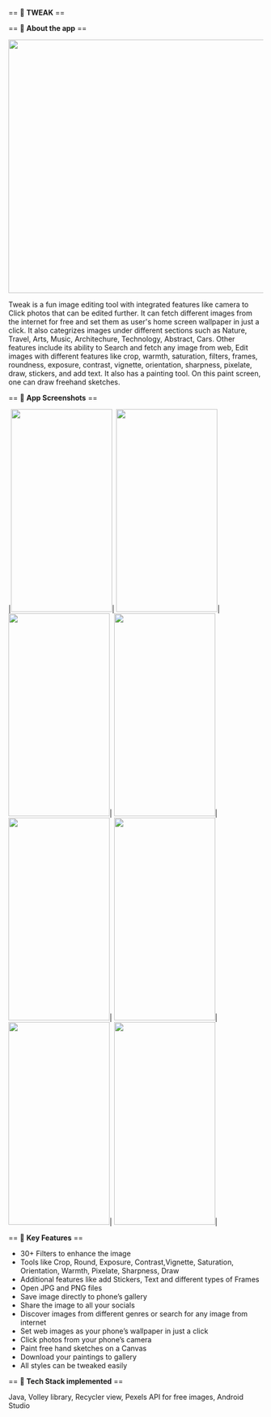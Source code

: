 == :camera_flash: **TWEAK**  ==

== :page_with_curl: **About the app** ==

<img src = "https://user-images.githubusercontent.com/95130870/189525962-d400c7a5-3132-421d-9da4-172dca44a806.png" width="1024px" height="500px" /> 

Tweak is a fun image editing tool with integrated features like camera to Click photos that can be edited further. It can fetch different images from the internet for free and set them as user's home screen wallpaper in just a click. It also categrizes images under different sections such as Nature, Travel, Arts, Music, Architechure, Technology, Abstract, Cars. 
Other features include its ability to Search and fetch any image from web, Edit images with different features like crop, warmth, saturation, filters, frames, roundness, exposure, contrast, vignette, orientation, sharpness, pixelate, draw, stickers, and add text. It also has a painting tool. On this paint screen, one can draw freehand sketches.

== :iphone: **App Screenshots** ==

|<img src ="https://user-images.githubusercontent.com/95130870/189524463-a7d13b4a-7c04-4f77-b742-b9563e2a7c98.png" width="200" height="400" />| 
<img src ="https://user-images.githubusercontent.com/95130870/189524482-a8f21a0d-a297-4925-af40-ae5681ae3b72.png" width="200" height="400" />|
<img src ="https://user-images.githubusercontent.com/95130870/189524487-04a51eba-f59f-4189-94c0-ae61e68aed99.png" width="200" height="400" />|
<img src ="https://user-images.githubusercontent.com/95130870/189524495-c7b2aa37-938a-427e-a5b2-c7ae1b0e98b2.png" width="200" height="400" />|
<img src ="https://user-images.githubusercontent.com/95130870/189524500-6ace5a85-4159-4705-bda8-c9e46e5bd851.png" width="200" height="400" />|
<img src ="https://user-images.githubusercontent.com/95130870/189524560-a3712a76-477e-4a12-976c-5789a9320acd.png" width="200" height="400" />|
<img src ="https://user-images.githubusercontent.com/95130870/189524571-dd2d13d8-5422-4f24-bb78-d0e7f54c06f6.png"  width="200" height="400" />|
<img src ="https://user-images.githubusercontent.com/95130870/189524586-822b29a9-5f64-459e-a174-be7fe1f25065.png" width="200" height="400"/>|


== :pushpin: **Key Features** ==

- 30+ Filters to enhance the image
- Tools like Crop, Round, Exposure, Contrast,Vignette, Saturation, Orientation, Warmth, Pixelate, Sharpness, Draw
- Additional features like add Stickers, Text and different types of Frames
- Open JPG and PNG files
- Save image directly to phone’s gallery
- Share the image to all your socials
- Discover images from different genres or search for any image from internet  
- Set web images as your phone’s wallpaper in just a click
- Click photos from your phone’s camera
- Paint free hand sketches on a Canvas
- Download your paintings to gallery
- All styles can be tweaked easily

== :pushpin: **Tech Stack implemented** ==

Java, Volley library, Recycler view, Pexels API for free images, Android Studio
